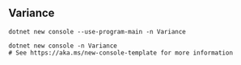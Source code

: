## Variance


```shell
dotnet new console --use-program-main -n Variance

dotnet new console -n Variance
# See https://aka.ms/new-console-template for more information
```

